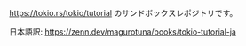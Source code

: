 https://tokio.rs/tokio/tutorial のサンドボックスレポジトリです。

日本語訳: https://zenn.dev/magurotuna/books/tokio-tutorial-ja
